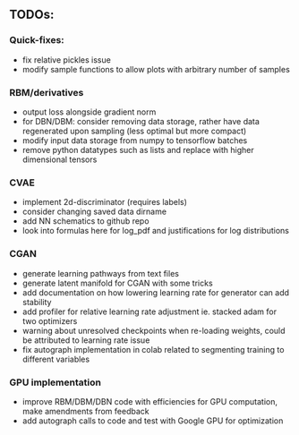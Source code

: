 ## TODOs:

### Quick-fixes:
* fix relative pickles issue
* modify sample functions to allow plots with arbitrary number of samples

### RBM/derivatives
* output loss alongside gradient norm
* for DBN/DBM: consider removing data storage, rather have data regenerated upon sampling (less optimal but more compact)
* modify input data storage from numpy to tensorflow batches
* remove python datatypes such as lists and replace with higher dimensional tensors

### CVAE
* implement 2d-discriminator (requires labels)
* consider changing saved data dirname
* add NN schematics to github repo
* look into formulas here for log_pdf and justifications for log distributions

### CGAN
* generate learning pathways from text files
* generate latent manifold for CGAN with some tricks
* add documentation on how lowering learning rate for generator can add stability
* add profiler for relative learning rate adjustment ie. stacked adam for two optimizers
* warning about unresolved checkpoints when re-loading weights, could be attributed to learning rate issue
* fix autograph implementation in colab related to segmenting training to different variables

### GPU implementation
* improve RBM/DBM/DBN code with efficiencies for GPU computation, make amendments from feedback
* add autograph calls to code and test with Google GPU for optimization
